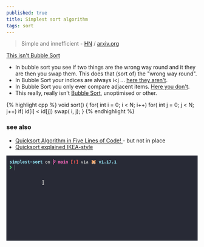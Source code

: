 ```yaml
---
published: true
title: Simplest sort algorithm
tags: sort
---
```

> Simple and innefficient - [HN](https://news.ycombinator.com/item?id=28758106) / [arxiv.org](https://arxiv.org/pdf/2110.01111.pdf)

[This isn't Bubble Sort](https://news.ycombinator.com/item?id=43162982)
- In bubble sort you see if two things are the wrong way round and it they are then you swap them. This does that (sort of) the "wrong way round".
- In Bubble Sort your indices are always i<j ... [here they aren't](https://www.youtube.com/watch?v=8raee-rvBw0).
- In Bubble Sort you only ever compare adjacent items. [Here you don't](https://www.youtube.com/watch?v=bydMm4cJDeU).
- This really, really isn't [Bubble Sort](https://en.wikipedia.org/wiki/Bubble_sort), unoptimised or other.

{% highlight cpp %}
void sort() {
    for( int i = 0; i < N; i++)
        for( int j = 0; j < N; j++)
            if( id[i] < id[j])
                swap( i, j);
}
{% endhighlight %}

### see also
- [Quicksort Algorithm in Five Lines of Code! ](https://www.youtube.com/watch?v=OKc2hAmMOY4) - but not in place
- [Quicksort explained IKEA-style](https://news.ycombinator.com/item?id=45321849)

[ ![caption](https://github.com/radiantly/simplest-sort/raw/main/demo/screencast.gif)](https://github.com/radiantly/simplest-sort)
